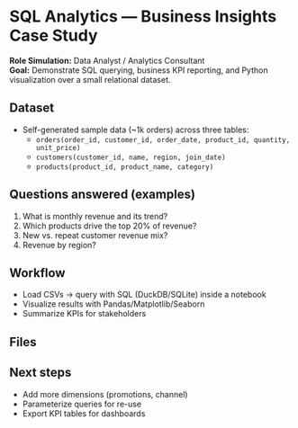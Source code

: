 # SQL Analytics — Business Insights Case Study

**Role Simulation:** Data Analyst / Analytics Consultant  
**Goal:** Demonstrate SQL querying, business KPI reporting, and Python visualization over a small relational dataset.

## Dataset
- Self-generated sample data (~1k orders) across three tables:
  - `orders(order_id, customer_id, order_date, product_id, quantity, unit_price)`
  - `customers(customer_id, name, region, join_date)`
  - `products(product_id, product_name, category)`

## Questions answered (examples)
1) What is monthly revenue and its trend?  
2) Which products drive the top 20% of revenue?  
3) New vs. repeat customer revenue mix?  
4) Revenue by region?

## Workflow
- Load CSVs → query with SQL (DuckDB/SQLite) inside a notebook
- Visualize results with Pandas/Matplotlib/Seaborn
- Summarize KPIs for stakeholders

## Files


## Next steps
- Add more dimensions (promotions, channel)
- Parameterize queries for re-use
- Export KPI tables for dashboards
